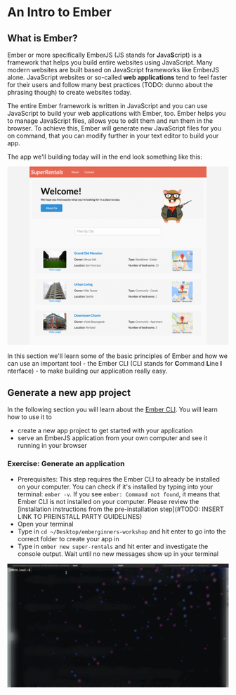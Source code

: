 # An Intro to Ember

## What is Ember?

Ember or more specifically EmberJS (JS stands for **J**ava**S**cript) is a framework that helps you build entire websites using JavaScript. Many modern websites are built based on JavaScript frameworks like EmberJS alone. JavaScript websites or so-called **web applications** tend to feel faster for their users and follow many best practices (TODO: dunno about the phrasing though) to create websites today.

The entire Ember framework is written in JavaScript and you can use JavaScript to build your web applications with Ember, too. Ember helps you to manage JavaScript files, allows you to edit them and run them in the browser. To achieve this, Ember will generate new JavaScript files for you on command, that you can modify further in your text editor to build your app.

The app we'll building today will in the end look something like this:

![Super Rentals App](./assets/images/super_rentals_demo.png)

In this section we'll learn some of the basic principles of Ember and how we can use an important tool - the Ember CLI (CLI stands for **C**ommand **L**ine **I** nterface) - to make building our application really easy.

<!--  Ember Tutorial: Super Rentals

- What is Ember? A JavaScript framework
- Overview of Finished Super Rentals app.
- Exercise: Generate an app. Ember new. Investigate dir structure.
- Exercise: Run the app. Learn about localhost and how to view the app. -->

## Generate a new app project

In the following section you will learn about the [Ember CLI](https://cli.emberjs.com/release/). You will learn how to use it to
- create a new app project to get started with your application
- serve an EmberJS application from your own computer and see it running in your browser

### Exercise: Generate an application

- Prerequisites: This step requires the Ember CLI to already be installed on your computer. You can check if it's installed by typing into your terminal: `ember -v`. If you see `ember: Command not found`, it means that Ember CLI is not installed on your computer. Please review the [installation instructions from the pre-installation step](#TODO: INSERT LINK TO PREINSTALL PARTY GUIDELINES)
- Open your terminal
- Type in `cd ~/Desktop/emberginners-workshop` and hit enter to go into the correct folder to create your app in
- Type in `ember new super-rentals` and hit enter and investigate the console output. Wait until no new messages show up in your terminal

![Example Generate App](./assets/images/ember_demo-2a.gif)
